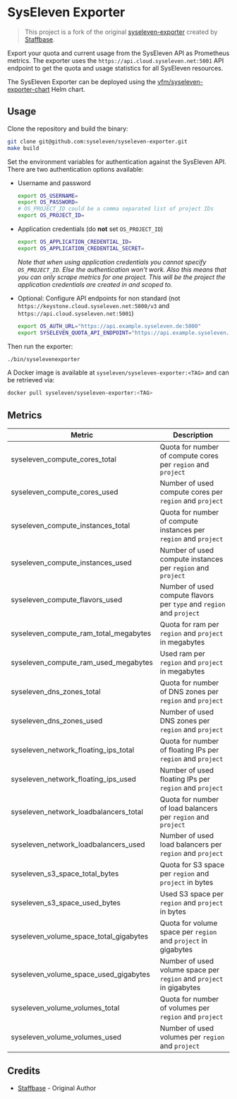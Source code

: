 # SysEleven Exporter

> This project is a fork of the original [syseleven-exporter](https://github.com/Staffbase/syseleven-exporter) created by [Staffbase](https://github.com/Staffbase/).

Export your quota and current usage from the SysEleven API as Prometheus metrics. The exporter uses the `https://api.cloud.syseleven.net:5001` API endpoint to get the quota and usage statistics for all SysEleven resources.

The SysEleven Exporter can be deployed using the [vfm/syseleven-exporter-chart](https://github.com/vfm/syseleven-exporter-chart/) Helm chart.

## Usage

Clone the repository and build the binary:

```sh
git clone git@github.com:syseleven/syseleven-exporter.git
make build
```

Set the environment variables for authentication against the SysEleven API.
There are two authentication options available:

- Username and password

  ```sh
  export OS_USERNAME=
  export OS_PASSWORD=
  # OS_PROJECT_ID could be a comma separated list of project IDs
  export OS_PROJECT_ID=
  ```

- Application credentials (do **not** set `OS_PROJECT_ID`)

  ```sh
  export OS_APPLICATION_CREDENTIAL_ID=
  export OS_APPLICATION_CREDENTIAL_SECRET=
  ```

  *Note that when using application credentials you cannot specify `OS_PROJECT_ID`.*
  *Else the authentication won't work. Also this means that you can only scrape metrics for one project.*
  *This will be the project the application credentials are created in and scoped to.*

- Optional: Configure API endpoints for non standard (not `https://keystone.cloud.syseleven.net:5000/v3`
and `https://api.cloud.syseleven.net:5001`)

  ```sh
  export OS_AUTH_URL="https://api.example.syseleven.de:5000"
  export SYSELEVEN_QUOTA_API_ENDPOINT="https://api.example.syseleven.de:5001"
  ```

Then run the exporter:

```sh
./bin/syselevenexporter
```

A Docker image is available at `syseleven/syseleven-exporter:<TAG>` and can be retrieved via:

```sh
docker pull syseleven/syseleven-exporter:<TAG>
```

## Metrics

| Metric | Description |
| ------ | ----------- |
| syseleven_compute_cores_total | Quota for number of compute cores per `region` and `project` |
| syseleven_compute_cores_used | Number of used compute cores per `region` and `project` |
| syseleven_compute_instances_total | Quota for number of compute instances per `region` and `project` |
| syseleven_compute_instances_used | Number of used compute instances per `region` and `project` |
| syseleven_compute_flavors_used | Number of used compute flavors per `type` and `region` and `project` |
| syseleven_compute_ram_total_megabytes | Quota for ram per `region` and `project` in megabytes |
| syseleven_compute_ram_used_megabytes | Used ram per `region` and `project` in megabytes |
| syseleven_dns_zones_total | Quota for number of DNS zones per `region` and `project` |
| syseleven_dns_zones_used | Number of used DNS zones per `region` and `project` |
| syseleven_network_floating_ips_total | Quota for number of floating IPs per `region` and `project` |
| syseleven_network_floating_ips_used | Number of used floating IPs per `region` and `project` |
| syseleven_network_loadbalancers_total | Quota for number of load balancers per `region` and `project` |
| syseleven_network_loadbalancers_used | Number of used load balancers per `region` and `project` |
| syseleven_s3_space_total_bytes | Quota for S3 space per `region` and `project` in bytes |
| syseleven_s3_space_used_bytes | Used S3 space per `region` and `project` in bytes |
| syseleven_volume_space_total_gigabytes | Quota for volume space per `region` and `project` in gigabytes |
| syseleven_volume_space_used_gigabytes | Number of used volume space per `region` and `project` in gigabytes |
| syseleven_volume_volumes_total | Quota for number of volumes per `region` and `project` |
| syseleven_volume_volumes_used | Number of used volumes per `region` and `project` |

## Credits

- [Staffbase](https://github.com/Staffbase/) - Original Author
